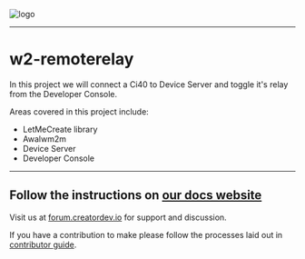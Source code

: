 ![logo](https://static.creatordev.io/logo-md-s.svg)

----------

# w2-remoterelay

In this project we will connect a Ci40 to Device Server and toggle it's relay from the Developer Console.

Areas covered in this project include:

* LetMeCreate library
* Awalwm2m
* Device Server
* Developer Console

---

## Follow the instructions on [our docs website](https://docs.creatordev.io/ci40/iotkit/workshop-2-remoterelay/)

Visit us at [forum.creatordev.io](http://forum.creatordev.io) for support and discussion.

If you have a contribution to make please follow the processes laid out in [contributor guide](CONTRIBUTING.md).
